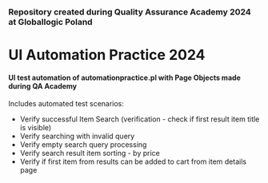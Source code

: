 ### Repository created during Quality Assurance Academy 2024 at Globallogic Poland 
# UI Automation Practice 2024
#### UI test automation of automationpractice.pl with Page Objects made during QA Academy

Includes automated test scenarios:
- Verify successful Item Search (verification - check if first result item title is visible)
- Verify searching with invalid query
- Verify empty search query processing
- Verify search result item sorting - by price
- Verify if first item from results can be added to cart from item details page